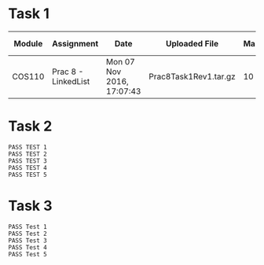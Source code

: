 # Task 1

Module | Assignment          | Date                      | Uploaded File         | Mark | User Log
------ | ------------------- | ------------------------- | --------------------- | ---- | --------
COS110 | Prac 8 - LinkedList | Mon 07 Nov 2016, 17:07:43 | Prac8Task1Rev1.tar.gz | 10   |

# Task 2

```
PASS TEST 1
PASS TEST 2
PASS TEST 3
PASS TEST 4
PASS TEST 5
```

# Task 3

```
PASS Test 1
PASS Test 2
PASS Test 3
PASS Test 4
PASS Test 5
```
